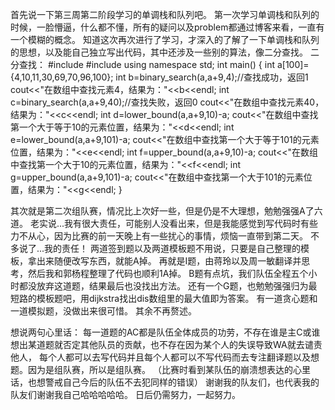 首先说一下第三周第二阶段学习的单调栈和队列吧。
第一次学习单调栈和队列的时候，一脸懵逼，什么都不懂，所有的疑问以及problem都通过博客来看，一直有一个模糊的概念。
知道这次再次进行了学习，才深入的了解了一下单调栈和队列的思想，以及能自己独立写出代码，其中还涉及一些别的算法，像二分查找。
二分查找：
#include<iostream>
#include<algorithm>
using namespace std;
int main()
{
    int a[100]= {4,10,11,30,69,70,96,100};
    int b=binary_search(a,a+9,4);//查找成功，返回1
    cout<<"在数组中查找元素4，结果为："<<b<<endl;
    int c=binary_search(a,a+9,40);//查找失败，返回0
    cout<<"在数组中查找元素40，结果为："<<c<<endl;
    int d=lower_bound(a,a+9,10)-a;
    cout<<"在数组中查找第一个大于等于10的元素位置，结果为："<<d<<endl;
    int e=lower_bound(a,a+9,101)-a;
    cout<<"在数组中查找第一个大于等于101的元素位置，结果为："<<e<<endl;
    int f=upper_bound(a,a+9,10)-a;
    cout<<"在数组中查找第一个大于10的元素位置，结果为："<<f<<endl;
    int g=upper_bound(a,a+9,101)-a;
    cout<<"在数组中查找第一个大于101的元素位置，结果为："<<g<<endl;
}

其次就是第二次组队赛，情况比上次好一些，但是仍是不大理想，勉勉强强A了六道。
老实说...我有很大责任，可能别人没看出来，但是我能感觉到写代码时有些力不从心，因为比赛的前一天晚上有一些扰心的事情，烦恼一直带到第二天。
不多说了...我的责任！
两道签到题以及两道模板题不用说，只要是自己整理的模板，拿出来随便改写东西，就能A掉。
再就是I题，由蒋玲以及周一敏翻译并思考，然后我和郭杨程整理了代码也顺利1A掉。
B题有点坑，我们队伍全程五个小时都没放弃这道题，结果最后也没找出方法。
还有一个G题，也勉勉强强归为最短路的模板题吧，用dijkstra找出dis数组里的最大值即为答案。
有一道贪心题和一道模拟题，没做出来很可惜。
其余不再赘述。

想说两句心里话：
每一道题的AC都是队伍全体成员的功劳，不存在谁是主C或谁想出某道题就否定其他队员的贡献，也不存在因为某个人的失误导致WA就去谴责他人，
每个人都可以去写代码并且每个人都可以不写代码而去专注翻译题以及想题。因为是组队赛，所以是组队赛。
（比赛时看到某队伍的崩溃想表达的心里话，也想警戒自己今后的队伍不去犯同样的错误）
谢谢我的队友们，也代表我的队友们谢谢我自己哈哈哈哈哈。
日后仍需努力，一起努力。
